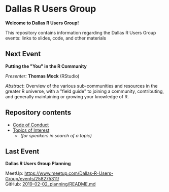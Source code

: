 # Dallas R Users Group 

**Welcome to Dallas R Users Group!**

This repository contains information regarding the Dallas R Users Group events: 
links to slides, code, and other materials

## Next Event

**Putting the "You" in the R Community**

_Presenter:_ **Thomas Mock** (RStudio)

_Abstract_: Overview of the various sub-communities and resources in the greater 
R universe, with a "field guide" to joining a community, contributing, and 
generally maintaining or growing your knowledge of R.


## Repository contents

- [Code of Conduct](https://github.com/dallasrug/events/blob/master/code-of-conduct.md)
- [Topics of Interest](https://github.com/dallasrug/events/blob/master/2019-02-02_planning/minutes.md)
    + _(for speakers in search of a topic)_


## Last Event

**Dallas R Users Group Planning**

MeetUp: https://www.meetup.com/Dallas-R-Users-Group/events/258275311/  
GitHub: [2019-02-02_planning/README.md](2019-02-02_planning/)
